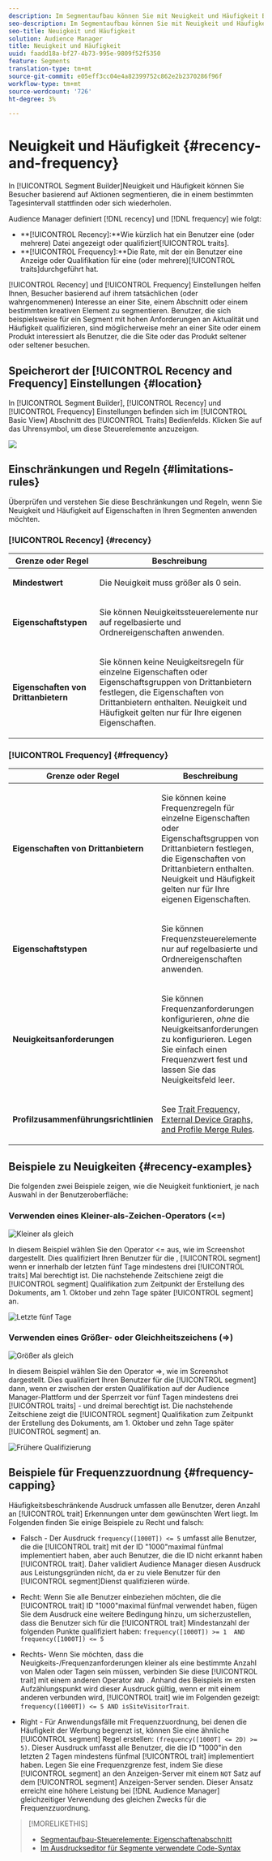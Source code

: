 ```yaml
---
description: Im Segmentaufbau können Sie mit Neuigkeit und Häufigkeit Besucher basierend auf Aktionen segmentieren, die in einem bestimmten Tagesintervall stattfinden oder sich wiederholen.
seo-description: Im Segmentaufbau können Sie mit Neuigkeit und Häufigkeit Besucher basierend auf Aktionen segmentieren, die in einem bestimmten Tagesintervall stattfinden oder sich wiederholen.
seo-title: Neuigkeit und Häufigkeit
solution: Audience Manager
title: Neuigkeit und Häufigkeit
uuid: faadd18a-bf27-4b73-995e-9809f52f5350
feature: Segments
translation-type: tm+mt
source-git-commit: e05eff3cc04e4a82399752c862e2b2370286f96f
workflow-type: tm+mt
source-wordcount: '726'
ht-degree: 3%

---
```



# Neuigkeit und Häufigkeit {#recency-and-frequency}

In [!UICONTROL Segment Builder]Neuigkeit und Häufigkeit können Sie Besucher basierend auf Aktionen segmentieren, die in einem bestimmten Tagesintervall stattfinden oder sich wiederholen.

Audience Manager definiert [!DNL recency] und [!DNL frequency] wie folgt:

* **[!UICONTROL Recency]:**Wie kürzlich hat ein Benutzer eine (oder mehrere) Datei angezeigt oder qualifiziert[!UICONTROL traits].
* **[!UICONTROL Frequency]:**Die Rate, mit der ein Benutzer eine Anzeige oder Qualifikation für eine (oder mehrere)[!UICONTROL traits]durchgeführt hat.

[!UICONTROL Recency] und [!UICONTROL Frequency] Einstellungen helfen Ihnen, Besucher basierend auf ihrem tatsächlichen (oder wahrgenommenen) Interesse an einer Site, einem Abschnitt oder einem bestimmten kreativen Element zu segmentieren. Benutzer, die sich beispielsweise für ein Segment mit hohen Anforderungen an Aktualität und Häufigkeit qualifizieren, sind möglicherweise mehr an einer Site oder einem Produkt interessiert als Benutzer, die die Site oder das Produkt seltener oder seltener besuchen.

## Speicherort der [!UICONTROL Recency and Frequency] Einstellungen {#location}

In [!UICONTROL Segment Builder], [!UICONTROL Recency] und [!UICONTROL Frequency] Einstellungen befinden sich im [!UICONTROL Basic View] Abschnitt des [!UICONTROL Traits] Bedienfelds. Klicken Sie auf das Uhrensymbol, um diese Steuerelemente anzuzeigen.

![](assets/recency_frequency.png)

## Einschränkungen und Regeln {#limitations-rules}

Überprüfen und verstehen Sie diese Beschränkungen und Regeln, wenn Sie Neuigkeit und Häufigkeit auf Eigenschaften in Ihren Segmenten anwenden möchten.

### [!UICONTROL Recency] {#recency}

<table id="table_026064124C694D75B7A960457D50170B"> 
 <thead> 
  <tr> 
   <th colname="col1" class="entry"> Grenze oder Regel </th> 
   <th colname="col2" class="entry"> Beschreibung </th> 
  </tr> 
 </thead>
 <tbody> 
  <tr> 
   <td colname="col1"> <p> <b>Mindestwert</b> </p> </td> 
   <td colname="col2"> <p>Die Neuigkeit muss größer als 0 sein. </p> </td> 
  </tr>
  <tr> 
   <td colname="col1"> <p> <b>Eigenschaftstypen</b> </p> </td> 
   <td colname="col2"> <p>Sie können Neuigkeitssteuerelemente nur auf regelbasierte und Ordnereigenschaften anwenden. </p> </td> 
  </tr> 
  <tr> 
   <td colname="col1"> <p> <b>Eigenschaften von Drittanbietern</b> </p> </td> 
   <td colname="col2"> <p>Sie können keine Neuigkeitsregeln für einzelne Eigenschaften oder Eigenschaftsgruppen von Drittanbietern festlegen, die Eigenschaften von Drittanbietern enthalten. Neuigkeit und Häufigkeit gelten nur für Ihre eigenen Eigenschaften. </p> </td> 
  </tr> 
 </tbody> 
</table>

### [!UICONTROL Frequency] {#frequency}

<table id="table_EBD621D26C8B4D03933E8C0753C892A7"> 
 <thead> 
  <tr> 
   <th colname="col1" class="entry"> Grenze oder Regel </th> 
   <th colname="col2" class="entry"> Beschreibung </th> 
  </tr> 
 </thead>
 <tbody> 
  <tr> 
   <td colname="col1"> <p> <b>Eigenschaften von Drittanbietern</b> </p> </td> 
   <td colname="col2"> <p>Sie können keine Frequenzregeln für einzelne Eigenschaften oder Eigenschaftsgruppen von Drittanbietern festlegen, die Eigenschaften von Drittanbietern enthalten. Neuigkeit und Häufigkeit gelten nur für Ihre eigenen Eigenschaften. </p> </td> 
  </tr> 
  <tr> 
   <td colname="col1"> <p> <b>Eigenschaftstypen</b> </p> </td> 
   <td colname="col2"> <p>Sie können Frequenzsteuerelemente nur auf regelbasierte und Ordnereigenschaften anwenden. </p> </td> 
  </tr> 
  <tr> 
   <td colname="col1"> <p> <b>Neuigkeitsanforderungen</b> </p> </td> 
   <td colname="col2"> <p>Sie können Frequenzanforderungen konfigurieren, <i>ohne</i> die Neuigkeitsanforderungen zu konfigurieren. Legen Sie einfach einen Frequenzwert fest und lassen Sie das Neuigkeitsfeld leer. </p> </td> 
  </tr> 
  <tr> 
   <td colname="col1"> <p><b>Profilzusammenführungsrichtlinien</b> </p> </td> 
   <td colname="col2"> <p>See <a href="../../faq/faq-profile-merge.md#trait-freq-device-rules"> Trait Frequency, External Device Graphs, and Profile Merge Rules</a>. </p> </td> 
  </tr> 
 </tbody> 
</table>

## Beispiele zu Neuigkeiten {#recency-examples}

Die folgenden zwei Beispiele zeigen, wie die Neuigkeit funktioniert, je nach Auswahl in der Benutzeroberfläche:

### Verwenden eines Kleiner-als-Zeichen-Operators (&lt;=)

![Kleiner als gleich](assets/less-than-equal-to.png)

In diesem Beispiel wählen Sie den Operator &lt;= aus, wie im Screenshot dargestellt. Dies qualifiziert Ihren Benutzer für die , [!UICONTROL segment] wenn er innerhalb der letzten fünf Tage mindestens drei [!UICONTROL traits] Mal berechtigt ist. Die nachstehende Zeitschiene zeigt die [!UICONTROL segment] Qualifikation zum Zeitpunkt der Erstellung des Dokuments, am 1. Oktober und zehn Tage später [!UICONTROL segment] an.

![Letzte fünf Tage](assets/last-5-days.png)

### Verwenden eines Größer- oder Gleichheitszeichens (=>)

![Größer als gleich](assets/greater-than-equal-to.png)

In diesem Beispiel wählen Sie den Operator =>, wie im Screenshot dargestellt. Dies qualifiziert Ihren Benutzer für die [!UICONTROL segment] dann, wenn er zwischen der ersten Qualifikation auf der Audience Manager-Plattform und der Sperrzeit vor fünf Tagen mindestens drei [!UICONTROL traits] - und dreimal berechtigt ist. Die nachstehende Zeitschiene zeigt die [!UICONTROL segment] Qualifikation zum Zeitpunkt der Erstellung des Dokuments, am 1. Oktober und zehn Tage später [!UICONTROL segment] an.

![Frühere Qualifizierung](assets/earlier-qualification.png)


## Beispiele für Frequenzzuordnung {#frequency-capping}

Häufigkeitsbeschränkende Ausdruck umfassen alle Benutzer, deren Anzahl an [!UICONTROL trait] Erkennungen unter dem gewünschten Wert liegt. Im Folgenden finden Sie einige Beispiele zu Recht und falsch:

* Falsch - Der Ausdruck `frequency([1000T]) <= 5` umfasst alle Benutzer, die die [!UICONTROL trait] mit der ID &quot;1000&quot;maximal fünfmal implementiert haben, aber auch Benutzer, die die ID nicht erkannt haben [!UICONTROL trait]. Daher validiert Audience Manager diesen Ausdruck aus Leistungsgründen nicht, da er zu viele Benutzer für den [!UICONTROL segment]Dienst qualifizieren würde.

* Recht: Wenn Sie alle Benutzer einbeziehen möchten, die die [!UICONTROL trait] ID &quot;1000&quot;maximal fünfmal verwendet haben, fügen Sie dem Ausdruck eine weitere Bedingung hinzu, um sicherzustellen, dass die Benutzer sich für die [!UICONTROL trait] Mindestanzahl der folgenden Punkte qualifiziert haben:  `frequency([1000T]) >= 1  AND  frequency([1000T]) <= 5`

* Rechts- Wenn Sie möchten, dass die Neuigkeits-/Frequenzanforderungen kleiner als eine bestimmte Anzahl von Malen oder Tagen sein müssen, verbinden Sie diese [!UICONTROL trait] mit einem anderen Operator `AND` . Anhand des Beispiels im ersten Aufzählungspunkt wird dieser Ausdruck gültig, wenn er mit einem anderen verbunden wird, [!UICONTROL trait] wie im Folgenden gezeigt: `frequency([1000T]) <= 5 AND isSiteVisitorTrait`.

* Right - Für Anwendungsfälle mit Frequenzzuordnung, bei denen die Häufigkeit der Werbung begrenzt ist, können Sie eine ähnliche [!UICONTROL segment] Regel erstellen: `(frequency([1000T] <= 2D) >= 5)`. Dieser Ausdruck umfasst alle Benutzer, die die ID &quot;1000&quot;in den letzten 2 Tagen mindestens fünfmal [!UICONTROL trait] implementiert haben. Legen Sie eine Frequenzgrenze fest, indem Sie diese [!UICONTROL segment] an den Anzeigen-Server mit einem `NOT` Satz auf dem [!UICONTROL segment] Anzeigen-Server senden. Dieser Ansatz erreicht eine höhere Leistung bei [!DNL Audience Manager] gleichzeitiger Verwendung des gleichen Zwecks für die Frequenzzuordnung.

>[!MORELIKETHIS]
>
>* [Segmentaufbau-Steuerelemente: Eigenschaftenabschnitt](../../features/segments/segment-builder.md#segment-builder-controls-traits)
>* [Im Ausdruckseditor für Segmente verwendete Code-Syntax](../../features/segments/segment-code-syntax.md)

